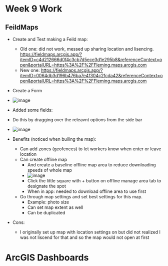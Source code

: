 # Week 9 Work

## FeildMaps
- Create and Test making a Feild map:
    - Old one: did not work, messed up sharing location and lisencing. https://fieldmaps.arcgis.app/?itemID=c4d212666d0f4c3cb7d5ece3d1e295b8&referenceContext=open&portalURL=https%3A%2F%2FFleming.maps.arcgis.com
    - New one: https://fieldmaps.arcgis.app/?itemID=0064db3d196b476ba7e4f304c2fcda42&referenceContext=open&portalURL=https%3A%2F%2FFleming.maps.arcgis.com
- Create a Form
- ![image](https://github.com/kaylaoneill/geom99/assets/146447016/56e7d018-4565-4e95-a4e6-ec6ad943a9ce)
- Added some fields:
- Do this by dragging over the releavnt options from the side bar 
- ![image](https://github.com/kaylaoneill/geom99/assets/146447016/a96621b4-6c57-4c4a-9c38-99247ea172ba)


- Benefits (noticed when builing the map):
  - Can add zones (geofences) to let workers know when enter or leave location
  - Can create offline map
    - And create a baseline offline map area to reduce downloading speeds of whole map
    - ![image](https://github.com/kaylaoneill/geom99/assets/146447016/f080c803-2a49-4aed-8f75-6aac008cb783)
    - Click the little square with + button on offline manage area tab to designate the spot
    - When in app: needed to download offline area to use first 
  - Go through map settings and set best settings for this map.
    - Example: photo size
    - Can set map extent as well
    - Can be duplicated

- Cons:
  - I originally set up map with location settings on but did not realized I was not liscend for that and so the map would not open at first 

# ArcGIS Dashboards
